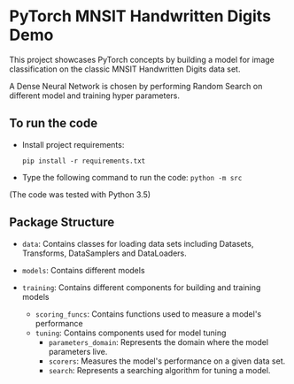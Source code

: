 # PyTorch MNSIT Handwritten Digits Demo


This project showcases PyTorch concepts by building 
a model for image classification on the classic MNSIT
Handwritten Digits data set.

A Dense Neural Network is chosen by performing Random Search
on different model and training hyper parameters.

## To run the code

- Install project requirements:

    `pip install -r requirements.txt`
    
- Type the following command to run the code:
    `python -m src`
    
(The code was tested with Python 3.5)


## Package Structure

- `data`: Contains classes for loading data sets including
Datasets, Transforms, DataSamplers and DataLoaders.

- `models`: Contains different models

- `training`: Contains different components for building
and training models
    - `scoring_funcs`: Contains functions used to measure a
    model's performance
    - `tuning`: Contains components used for model tuning
        - `parameters_domain`: Represents the domain where the model parameters live.
        - `scorers`: Measures the model's performance on a given data set.
        - `search`: Represents a searching algorithm for tuning a model. 
        
   